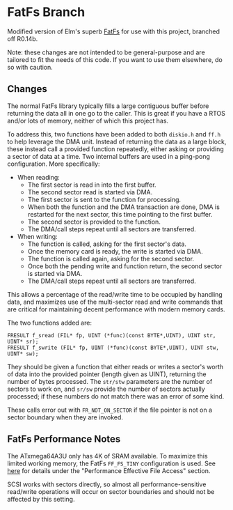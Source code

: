 FatFs Branch
============

Modified version of Elm's superb
[FatFs](http://elm-chan.org/fsw/ff/00index_e.html) for use with
this project, branched off R0.14b.

Note: these changes are not intended to be general-purpose and are tailored to
fit the needs of this code. If you want to use them elsewhere, do so with
caution.

Changes
-------

The normal FatFs library typically fills a large contiguous buffer before
returning the data all in one go to the caller. This is great if you have a
RTOS and/or lots of memory, neither of which this project has.

To address this, two functions have been added to both `diskio.h` and `ff.h`
to help leverage the DMA unit. Instead of returning the data as a large block,
these instead call a provided function repeatedly, either asking or providing a
sector of data at a time. Two internal buffers are used in a ping-pong
configuration. More specifically:

* When reading:
    * The first sector is read in into the first buffer.
    * The second sector read is started via DMA.
    * The first sector is sent to the function for processing.
    * When both the function and the DMA transaction are done, DMA is
      restarted for the next sector, this time pointing to the first buffer.
    * The second sector is provided to the function.
    * The DMA/call steps repeat until all sectors are transferred.
* When writing:
    * The function is called, asking for the first sector's data.
    * Once the memory card is ready, the write is started via DMA.
    * The function is called again, asking for the second sector.
    * Once both the pending write and function return, the second sector
      is started via DMA.
    * The DMA/call steps repeat until all sectors are transferred.

This allows a percentage of the read/write time to be occupied by handling
data, and maximizes use of the multi-sector read and write commands that are
critical for maintaining decent performance with modern memory cards.

The two functions added are:

```
FRESULT f_sread (FIL* fp, UINT (*func)(const BYTE*,UINT), UINT str, UINT* sr);
FRESULT f_swrite (FIL* fp, UINT (*func)(const BYTE*,UINT), UINT stw, UINT* sw);
```

They should be given a function that either reads or writes a sector's worth of
data into the provided pointer (length given as UINT), returning the number of
bytes processed. The `str/stw` parameters are the number of sectors to work on,
and `sr/sw` provide the number of sectors actually processed; if these numbers
do not match there was an error of some kind.

These calls error out with `FR_NOT_ON_SECTOR` if the file pointer is not on a
sector boundary when they are invoked.

FatFs Performance Notes
-----------------

The ATxmega64A3U only has 4K of SRAM available. To maximize this limited
working memory, the FatFs `FF_FS_TINY` configuration is used. See
[here](http://elm-chan.org/fsw/ff/doc/appnote.html) for details under the
"Performance Effective File Access" section.

SCSI works with sectors directly, so almost all performance-sensitive
read/write operations will occur on sector boundaries and should not be
affected by this setting.
